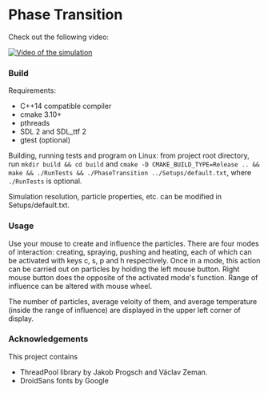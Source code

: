 # Phase Transition

Check out the following video:

[![Video of the simulation](https://img.youtube.com/vi/SFf3pcE08NM/0.jpg)](https://youtu.be/SFf3pcE08NM)

### Build

Requirements:

* C++14 compatible compiler
* cmake 3.10+
* pthreads
* SDL 2 and SDL_ttf 2
* gtest (optional)

Building, running tests and program on Linux: from project root directory, run `mkdir build && cd build` and
`cmake -D CMAKE_BUILD_TYPE=Release .. && make && ./RunTests && ./PhaseTransition ../Setups/default.txt`,
where `./RunTests` is optional.

Simulation resolution, particle properties, etc. can be modified in Setups/default.txt.

### Usage

Use your mouse to create and influence the particles. There are four modes of interaction: creating, spraying, pushing and heating, each of which can be activated with keys c, s, p and h respectively.
Once in a mode, this action can be carried out on particles by holding the left mouse button.
Right mouse button does the opposite of the activated mode's function. Range of influence can be altered with mouse wheel.

The number of particles, average veloity of them, and average temperature (inside the range of influence) are displayed in the upper left corner of display.

### Acknowledgements

This project contains
* ThreadPool library by Jakob Progsch and Václav Zeman.
* DroidSans fonts by Google

